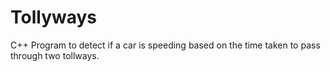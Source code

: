 # Tollyways
C++ Program to detect if a car is speeding based on the time taken to pass through two tollways.
